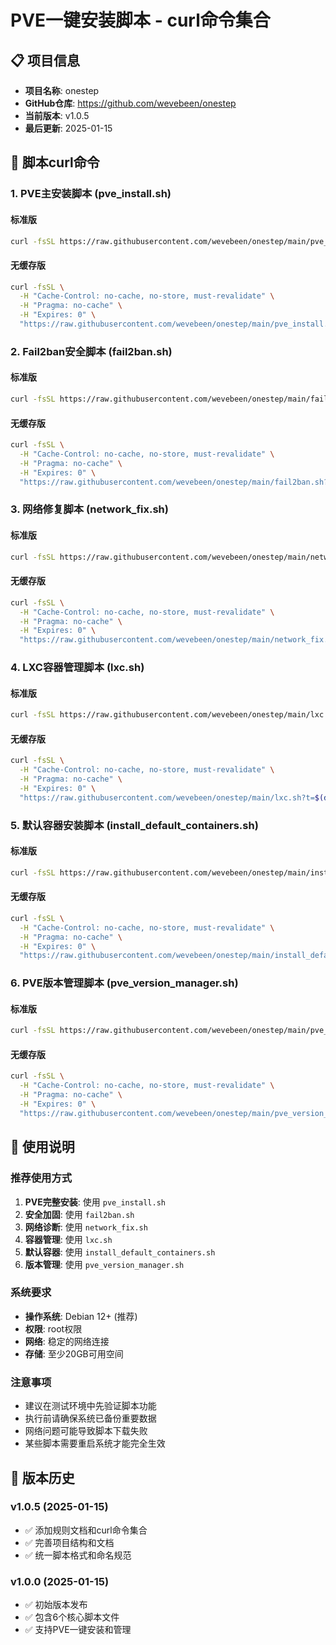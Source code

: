 # PVE一键安装脚本 - curl命令集合

## 📋 项目信息
- **项目名称**: onestep
- **GitHub仓库**: https://github.com/wevebeen/onestep
- **当前版本**: v1.0.5
- **最后更新**: 2025-01-15

## 🚀 脚本curl命令

### 1. PVE主安装脚本 (pve_install.sh)

#### 标准版
```bash
curl -fsSL https://raw.githubusercontent.com/wevebeen/onestep/main/pve_install.sh | sudo bash
```

#### 无缓存版
```bash
curl -fsSL \
  -H "Cache-Control: no-cache, no-store, must-revalidate" \
  -H "Pragma: no-cache" \
  -H "Expires: 0" \
  "https://raw.githubusercontent.com/wevebeen/onestep/main/pve_install.sh?t=$(date +%s)" | sudo bash
```

### 2. Fail2ban安全脚本 (fail2ban.sh)

#### 标准版
```bash
curl -fsSL https://raw.githubusercontent.com/wevebeen/onestep/main/fail2ban.sh | sudo bash
```

#### 无缓存版
```bash
curl -fsSL \
  -H "Cache-Control: no-cache, no-store, must-revalidate" \
  -H "Pragma: no-cache" \
  -H "Expires: 0" \
  "https://raw.githubusercontent.com/wevebeen/onestep/main/fail2ban.sh?t=$(date +%s)" | sudo bash
```

### 3. 网络修复脚本 (network_fix.sh)

#### 标准版
```bash
curl -fsSL https://raw.githubusercontent.com/wevebeen/onestep/main/network_fix.sh | sudo bash
```

#### 无缓存版
```bash
curl -fsSL \
  -H "Cache-Control: no-cache, no-store, must-revalidate" \
  -H "Pragma: no-cache" \
  -H "Expires: 0" \
  "https://raw.githubusercontent.com/wevebeen/onestep/main/network_fix.sh?t=$(date +%s)" | sudo bash
```

### 4. LXC容器管理脚本 (lxc.sh)

#### 标准版
```bash
curl -fsSL https://raw.githubusercontent.com/wevebeen/onestep/main/lxc.sh | sudo bash
```

#### 无缓存版
```bash
curl -fsSL \
  -H "Cache-Control: no-cache, no-store, must-revalidate" \
  -H "Pragma: no-cache" \
  -H "Expires: 0" \
  "https://raw.githubusercontent.com/wevebeen/onestep/main/lxc.sh?t=$(date +%s)" | sudo bash
```

### 5. 默认容器安装脚本 (install_default_containers.sh)

#### 标准版
```bash
curl -fsSL https://raw.githubusercontent.com/wevebeen/onestep/main/install_default_containers.sh | sudo bash
```

#### 无缓存版
```bash
curl -fsSL \
  -H "Cache-Control: no-cache, no-store, must-revalidate" \
  -H "Pragma: no-cache" \
  -H "Expires: 0" \
  "https://raw.githubusercontent.com/wevebeen/onestep/main/install_default_containers.sh?t=$(date +%s)" | sudo bash
```

### 6. PVE版本管理脚本 (pve_version_manager.sh)

#### 标准版
```bash
curl -fsSL https://raw.githubusercontent.com/wevebeen/onestep/main/pve_version_manager.sh | sudo bash
```

#### 无缓存版
```bash
curl -fsSL \
  -H "Cache-Control: no-cache, no-store, must-revalidate" \
  -H "Pragma: no-cache" \
  -H "Expires: 0" \
  "https://raw.githubusercontent.com/wevebeen/onestep/main/pve_version_manager.sh?t=$(date +%s)" | sudo bash
```

## 📝 使用说明

### 推荐使用方式
1. **PVE完整安装**: 使用 `pve_install.sh`
2. **安全加固**: 使用 `fail2ban.sh`
3. **网络诊断**: 使用 `network_fix.sh`
4. **容器管理**: 使用 `lxc.sh`
5. **默认容器**: 使用 `install_default_containers.sh`
6. **版本管理**: 使用 `pve_version_manager.sh`

### 系统要求
- **操作系统**: Debian 12+ (推荐)
- **权限**: root权限
- **网络**: 稳定的网络连接
- **存储**: 至少20GB可用空间

### 注意事项
- 建议在测试环境中先验证脚本功能
- 执行前请确保系统已备份重要数据
- 网络问题可能导致脚本下载失败
- 某些脚本需要重启系统才能完全生效

## 🔄 版本历史

### v1.0.5 (2025-01-15)
- ✅ 添加规则文档和curl命令集合
- ✅ 完善项目结构和文档
- ✅ 统一脚本格式和命名规范

### v1.0.0 (2025-01-15)
- ✅ 初始版本发布
- ✅ 包含6个核心脚本文件
- ✅ 支持PVE一键安装和管理
